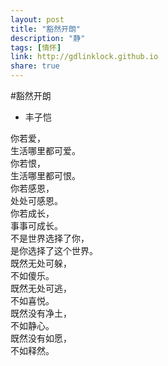 ```yaml
---
layout: post
title: "豁然开朗"
description: "静"
tags: [情怀]
link: http://gdlinklock.github.io
share: true
---
```

#豁然开朗  
  * 丰子恺 

你若爱，  
生活哪里都可爱。  
你若恨，  
生活哪里都可恨。  
你若感恩，  
处处可感恩。  
你若成长，  
事事可成长。  
不是世界选择了你，  
是你选择了这个世界。  
既然无处可躲，  
不如傻乐。  
既然无处可逃，  
不如喜悦。  
既然没有净土，  
不如静心。  
既然没有如愿，  
不如释然。  
